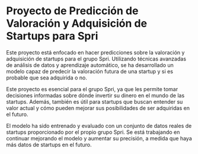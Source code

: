 # Proyecto de Predicción de Valoración y Adquisición de Startups para Spri
Este proyecto está enfocado en hacer predicciones sobre la valoración y adquisición de startups para el grupo Spri. Utilizando técnicas avanzadas de análisis de datos y aprendizaje automático, se ha desarrollado un modelo capaz de predecir la valoración futura de una startup y si es probable que sea adquirida o no.

Este proyecto es esencial para el grupo Spri, ya que les permite tomar decisiones informadas sobre dónde invertir su dinero en el mundo de las startups. Además, también es útil para startups que buscan entender su valor actual y cómo pueden mejorar sus posibilidades de ser adquiridas en el futuro.

El modelo ha sido entrenado y evaluado con un conjunto de datos reales de startups proporcionado por el propio grupo Spri. Se está trabajando en continuar mejorando el modelo y aumentar su precisión, a medida que haya más datos de startups en el futuro. 

